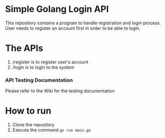 # Simple Golang Login API
This repository contains a program to handle registration and login process. User needs to register an account first in order to be able to login.

# The APIs
1. /register is to register user's account
2. /login is to login to the system

### API Testing Documentation
Please refer to the Wiki for the testing documentation

# How to run
1. Clone the repository
2. Execute the command `go run main.go`
